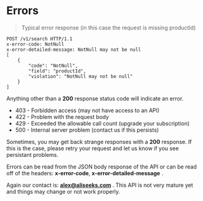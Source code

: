 # Errors

> Typical error response (in this case the request is missing productId)

```http
POST /v1/search HTTP/1.1
x-error-code: NotNull
x-error-detailed-message: NotNull may not be null
[
    {
        "code": "NotNull",
        "field": "productId",
        "violation": "NotNull may not be null"
    }
]
```

Anything other than a **200** response status code will indicate an error.

- 403 - Forbidden access (may not have access to an API)
- 422 - Problem with the request body
- 429 - Exceeded the allowable call count (upgrade your subscription)
- 500 - Internal server problem (contact us if this persists)

Sometimes, you may get back strange responses with a **200** response. If this is the case,
please retry your request and let us know if you see persistant problems.

Errors can be read from the JSON body response of the API or can be read off of the headers:
**x-error-code**, **x-error-detailed-message** .

Again our contact is: **alex@aliseeks.com** . This API is not very mature yet
and things may change or not work properly.

